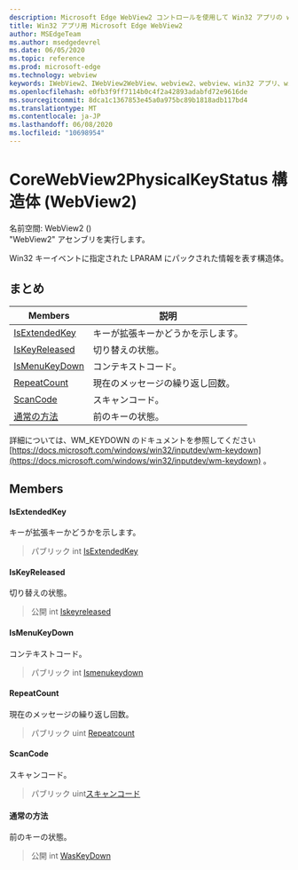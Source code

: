 ```yaml
---
description: Microsoft Edge WebView2 コントロールを使用して Win32 アプリの web コンテンツをホストする
title: Win32 アプリ用 Microsoft Edge WebView2
author: MSEdgeTeam
ms.author: msedgedevrel
ms.date: 06/05/2020
ms.topic: reference
ms.prod: microsoft-edge
ms.technology: webview
keywords: IWebView2、IWebView2WebView、webview2、webview、win32 アプリ、win32、edge、ICoreWebView2、ICoreWebView2Controller、browser control、edge html
ms.openlocfilehash: e0fb3f9ff7114b0c4f2a42893adabfd72e9616de
ms.sourcegitcommit: 8dca1c1367853e45a0a975bc89b1818adb117bd4
ms.translationtype: MT
ms.contentlocale: ja-JP
ms.lasthandoff: 06/08/2020
ms.locfileid: "10698954"
---
```

# CoreWebView2PhysicalKeyStatus 構造体 (WebView2) 

名前空間: WebView2 () \
"WebView2" アセンブリを実行します。

Win32 キーイベントに指定された LPARAM にパックされた情報を表す構造体。

## まとめ

 Members                        | 説明
--------------------------------|---------------------------------------------
[IsExtendedKey](#isextendedkey) | キーが拡張キーかどうかを示します。
[IsKeyReleased](#iskeyreleased) | 切り替えの状態。
[IsMenuKeyDown](#ismenukeydown) | コンテキストコード。
[RepeatCount](#repeatcount) | 現在のメッセージの繰り返し回数。
[ScanCode](#scancode) | スキャンコード。
[通常の方法](#waskeydown) | 前のキーの状態。

詳細については、WM_KEYDOWN のドキュメントを参照してください [https://docs.microsoft.com/windows/win32/inputdev/wm-keydown](https://docs.microsoft.com/windows/win32/inputdev/wm-keydown) 。

## Members

#### IsExtendedKey 

キーが拡張キーかどうかを示します。

> パブリック int [IsExtendedKey](#isextendedkey)

#### IsKeyReleased 

切り替えの状態。

> 公開 int [Iskeyreleased](#iskeyreleased)

#### IsMenuKeyDown 

コンテキストコード。

> パブリック int [Ismenukeydown](#ismenukeydown)

#### RepeatCount 

現在のメッセージの繰り返し回数。

> パブリック uint [Repeatcount](#repeatcount)

#### ScanCode 

スキャンコード。

> パブリック uint[スキャンコード](#scancode)

#### 通常の方法 

前のキーの状態。

> 公開 int [WasKeyDown](#waskeydown)

